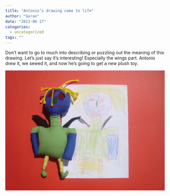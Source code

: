 ```yaml
---
title: "Antonio’s drawing came to life"
author: "Goran"
date: "2013-06-17"
categories:
  - uncategorized
tags: ""
---
```


Don’t want to go to much into describing or puzzling out the meaning of this drawing. Let’s just say it’s interesting! Especially the wings part. Antonio drew it, we sewed it, and now he’s going to get a new plush toy.

![Custom Made Doll Plush Toy](./Custom-Made-Doll-Plush-Toy.jpg)
